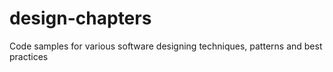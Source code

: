 # design-chapters
Code samples for various software designing techniques, patterns and best practices
